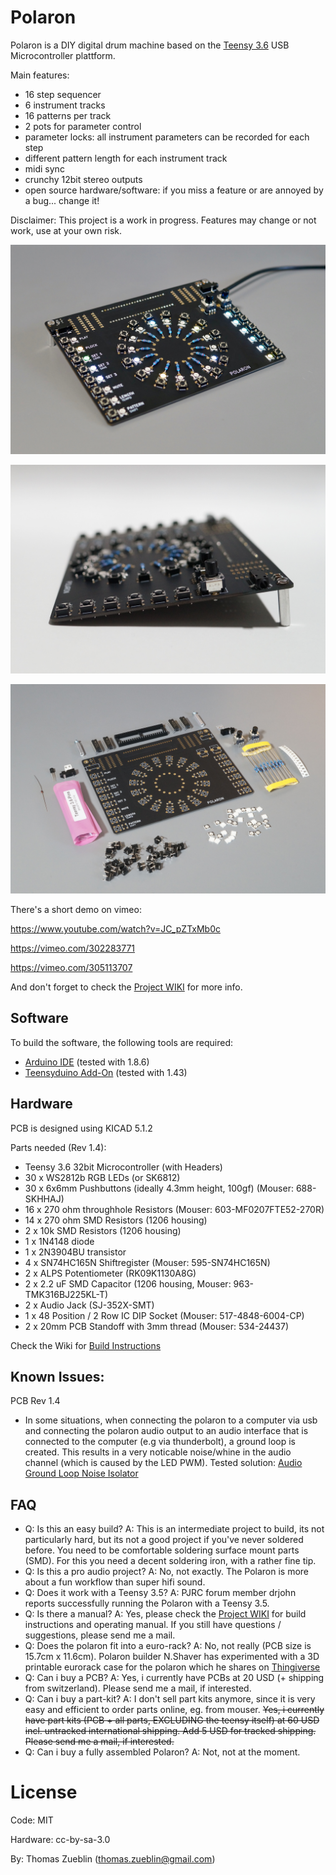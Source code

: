 # Polaron

Polaron is a DIY digital drum machine based on the [Teensy 3.6](https://www.pjrc.com/teensy/) USB Microcontroller plattform.

Main features:

- 16 step sequencer
- 6 instrument tracks
- 16 patterns per track
- 2 pots for parameter control
- parameter locks: all instrument parameters can be recorded for each step
- different pattern length for each instrument track
- midi sync
- crunchy 12bit stereo outputs
- open source hardware/software: if you miss a feature or are annoyed by a bug... change it!

Disclaimer: This project is a work in progress. Features may change or not work, use at your own risk.

![Sideview](./Doc/Images/sideview.jpg)

![Profile](./Doc/Images/profileview.jpg)

![Parts](./Doc/Images/parts.jpg)

There's a short demo on vimeo:

https://www.youtube.com/watch?v=JC_pZTxMb0c

https://vimeo.com/302283771

https://vimeo.com/305113707

And don't forget to check the [Project WIKI](https://github.com/zueblin/Polaron/wiki) for more info.

## Software

To build the software, the following tools are required:

- [Arduino IDE](https://www.arduino.cc/en/Main/Software) (tested with 1.8.6)
- [Teensyduino Add-On](https://www.pjrc.com/teensy/teensyduino.html) (tested with 1.43)

## Hardware

PCB is designed using KICAD 5.1.2

Parts needed (Rev 1.4):

- Teensy 3.6 32bit Microcontroller (with Headers)
- 30 x WS2812b RGB LEDs (or SK6812)
- 30 x 6x6mm Pushbuttons (ideally 4.3mm height, 100gf) (Mouser: 688-SKHHAJ)
- 16 x 270 ohm throughhole Resistors (Mouser: 603-MF0207FTE52-270R)
- 14 x 270 ohm SMD Resistors (1206 housing)
- 2 x 10k SMD Resistors (1206 housing)
- 1 x 1N4148 diode
- 1 x 2N3904BU transistor
- 4 x SN74HC165N Shiftregister (Mouser: 595-SN74HC165N)
- 2 x ALPS Potentiometer (RK09K1130A8G)
- 2 x 2.2 uF SMD Capacitor (1206 housing, Mouser: 963-TMK316BJ225KL-T)
- 2 x Audio Jack (SJ-352X-SMT)
- 1 x 48 Position / 2 Row IC DIP Socket (Mouser: 517-4848-6004-CP)
- 2 x 20mm PCB Standoff with 3mm thread (Mouser: 534-24437)

Check the Wiki for [Build Instructions](https://github.com/zueblin/Polaron/wiki/Building-the-Polaron)

## Known Issues:
PCB Rev 1.4

- In some situations, when connecting the polaron to a computer via usb and connecting the polaron audio output to an audio interface that is connected to the computer (e.g via thunderbolt), a ground loop is created. This results in a very noticable noise/whine in the audio channel (which is caused by the LED PWM). Tested solution: [Audio Ground Loop Noise Isolator](https://www.pjrc.com/store/audio_ground_isolator.html)

## FAQ

- Q: Is this an easy build? A: This is an intermediate project to build, its not particularly hard, but its not a good project if you've never soldered before. You need to be comfortable soldering surface mount parts (SMD). For this you need a decent soldering iron, with a rather fine tip.
- Q: Is this a pro audio project? A: No, not exactly. The Polaron is more about a fun workflow than super hifi sound.
- Q: Does it work with a Teensy 3.5? A: PJRC forum member drjohn reports successfully running the Polaron with a Teensy 3.5.
- Q: Is there a manual? A: Yes, please check the [Project WIKI](https://github.com/zueblin/Polaron/wiki) for build instructions and operating manual. If you still have questions / suggestions, please send me a mail.
- Q: Does the polaron fit into a euro-rack? A: No, not really (PCB size is 15.7cm x 11.6cm). Polaron builder N.Shaver has experimented with a 3D printable eurorack case for the polaron which he shares on [Thingiverse](https://www.thingiverse.com/thing:3830556)
- Q: Can i buy a PCB? A: Yes, i currently have PCBs at 20 USD (+ shipping from switzerland). Please send me a mail, if interested.
- Q: Can i buy a part-kit? A: I don't sell part kits anymore, since it is very easy and efficient to order parts online, eg. from mouser. ~~Yes, i currently have part kits (PCB + all parts, EXCLUDING the teensy itself) at 60 USD incl. untracked international shipping. Add 5 USD for tracked shipping. Please send me a mail, if interested.~~
- Q: Can i buy a fully assembled Polaron? A: Not, not at the moment.

# License

Code: MIT

Hardware: cc-by-sa-3.0

By: Thomas Zueblin (thomas.zueblin@gmail.com)
